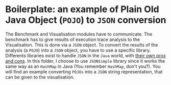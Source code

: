 # Boilerplate: an example of Plain Old Java Object (`POJO`) to `JSON` conversion

The Benchmark and Visualisation modules have to communicate. The benchmark has to give results of execution trace analysis to the Visualisation. This is done via a `JSON` object.
To convert the results of the analysis (a `POJO`) into a `JSON` object, you have to use a specific library. Differents libraries exist to handle `JSON` in the `Java` world, with [their own pros and cons](http://blog.takipi.com/the-ultimate-json-library-json-simple-vs-gson-vs-jackson-vs-json/).
In this folder, I choose to use `JSONSimple` library since it works the same way as an `HashMap` in Java (You remember `HashMap`, don't you?).
You will find an example converting `POJOs` into a `JSON` string representation, that can be given to the visualisation.
